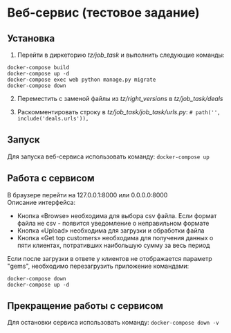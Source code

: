 # Веб-сервис (тестовое задание)

## Установка

1. Перейти в диркеторию *tz/job_task* и выполнить следующие команды:
```
docker-compose build
docker-compose up -d
docker-compose exec web python manage.py migrate
docker-compose down
```
2. Переместить с заменой файлы из *tz/right_versions* в *tz/job_task/deals*

3. Раскомментировать строку в *tz/job_task/job_task/urls.py*:
`# path('', include('deals.urls')),`


## Запуск

Для запуска веб-сервиса использовать команду:
`docker-compose up`


## Работа с сервисом

В браузере перейти на 127.0.0.1:8000 или 0.0.0.0:8000  
Описание интерфейса:
- Кнопка «Browse» необходима для выбора csv файла. Если формат файла не csv - появится уведомление о неправильном 
формате
- Кнопка «Upload» необходима для загрузки и обработки файла
- Кнопка «Get top customers» необходима для получения данных о пяти клиентах, потративших наибольшую сумму за весь
период

Если после загрузки в ответе у клиентов не отображается параметр "gems", необходимо перезагрузить приложение командами:
```
docker-compose down
docker-compose up -d
```


## Прекращение работы с сервисом

Для остановки сервиса использовать команду:
`docker-compose down -v`
